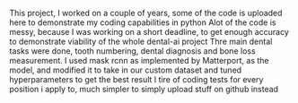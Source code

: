 This project, I worked on a couple of years, some of the code is uploaded here  to demonstrate my coding capabilities in python
Alot of the code is messy, because I was working on  a short deadline, to get enough accuracy to demonstrate viability of the whole dental-ai project
Thre main dental tasks were done, tooth numbering, dental diagnosis and bone loss measurement.
 I used mask rcnn as implemented by Matterport, as the model, and modified it to take in our custom dataset and tuned hyperparameters to get the best result
I tire of coding tests for every position i apply to, much simpler to simply upload stuff on github instead
